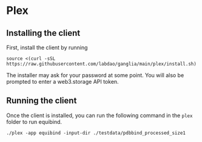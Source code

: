 # Plex

## Installing the client

First, install the client by running

```
source <(curl -sSL https://raw.githubusercontent.com/labdao/ganglia/main/plex/install.sh)
```

The installer may ask for your password at some point. You will also be prompted to enter a web3.storage API token.

## Running the client

Once the client is installed, you can run the following command in the `plex` folder to run equibind.

```
./plex -app equibind -input-dir ./testdata/pdbbind_processed_size1
```
